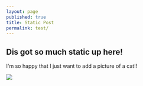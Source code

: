 ```yaml
---
layout: page
published: true
title: Static Post
permalink: test/
---
```


## Dis got so much static up here!

I'm so happy that I just want to add a picture of a cat!!

![](http://jasonlefkowitz.net/wp-content/uploads/2013/07/117563-cats-very-cute-cat.jpg)